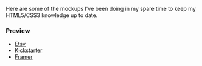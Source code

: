 Here are some of the mockups I've been doing in my spare time to keep my  
HTML5/CSS3 knowledge up to date.

### Preview

* [Etsy](http://erming.github.io/mockups/etsy/)
* [Kickstarter](http://erming.github.io/mockups/kickstarter/)
* [Framer](http://erming.github.io/mockups/framer/)
